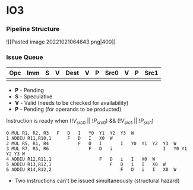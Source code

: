 # IO3
### Pipeline Structure
![[Pasted image 20221021064643.png|400]]

### Issue Queue

| Opc | Imm | S   | V   | Dest | V   | P   | Src0 | V   | P   | Src1 |
| --- | --- | --- | --- | ---- | --- | --- | ---- | --- | --- | ---- |
|     |     |     |     |      |     |     |      |     |     |      |

* **P** - Pending
* **S** - Speculative
* **V** - Valid (needs to be checked for availability)
* **P** - Pending (for operands to be producted)

Instruction is ready when $(!V_{src0}\ ||\ !P_{src0}) \ \&\& \ (!V_{src1}\ || \ !P_{src1})$

```
0 MUL R1, R2, R3   F   D   I   Y0  Y1  Y2  Y3  W 
1 ADDIU R11,R10,1      F   D   I   X0  W 
2 MUL R5, R1, R4           F   D   i       I   Y0  Y1  Y2  Y3  W 
3 MUL R7, R5, R6               F   D   i                   I   Y0 Y1 Y2 Y3 W 
4 ADDIU R12,R11,1                  F   D   i   I   X0  W 
5 ADDIU R13,R12,1                      F   D   i   I   X0  W 
6 ADDIU R14,R12,2                          F   D   i   I   X0  W
```

* Two instructions can't be issued simultaneously (structural hazard)